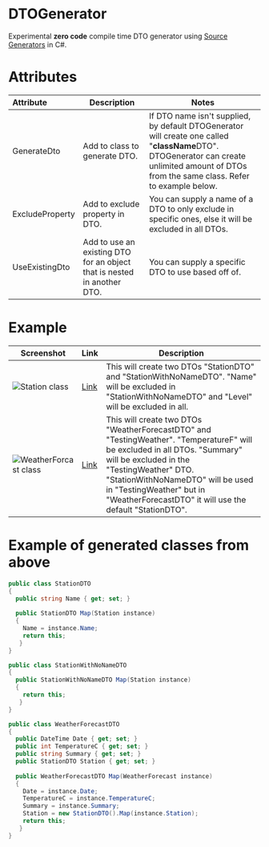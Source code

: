 # DTOGenerator
Experimental **zero code** compile time DTO generator using [Source Generators](https://devblogs.microsoft.com/dotnet/introducing-c-source-generators/) in C#.

# Attributes
| Attribute  | Description | Notes |
| :---         | ---------- |---------------- |
| GenerateDto  | Add to class to generate DTO. | If DTO name isn't supplied, by default DTOGenerator will create one called "**className**DTO". DTOGenerator can create unlimited amount of DTOs from the same class. Refer to example below. |
| ExcludeProperty  | Add to exclude property in DTO.  | You can supply a name of a DTO to only exclude in specific ones, else it will be excluded in all DTOs. |
| UseExistingDto  | Add to use an existing DTO for an object that is nested in another DTO.  | You can supply a specific DTO to use based off of.  |

# Example
| Screenshot  | Link | Description |
| ---------------- | --- | ---------- |
| ![Station class](https://i.imgur.com/gKT2xuh.png) | [Link](https://github.com/zeshan321/DTOGenerator/blob/master/Demo/WeatherForecast.cs) | This will create two DTOs "StationDTO" and "StationWithNoNameDTO". "Name" will be excluded in "StationWithNoNameDTO" and "Level" will be excluded in all. |
| ![WeatherForcast class](https://i.imgur.com/OAIIy5a.png) | [Link](https://github.com/zeshan321/DTOGenerator/blob/master/Demo/Station.cs) | This will create two DTOs "WeatherForecastDTO" and "TestingWeather". "TemperatureF" will be excluded in all DTOs. "Summary" will be excluded in the "TestingWeather" DTO. "StationWithNoNameDTO" will be used in "TestingWeather" but in "WeatherForecastDTO" it will use the default "StationDTO". |

# Example of generated classes from above
```csharp
public class StationDTO
{
  public string Name { get; set; }
  
  public StationDTO Map(Station instance)
  {
    Name = instance.Name;
    return this;
   }
}
```
```csharp
public class StationWithNoNameDTO
{
  public StationWithNoNameDTO Map(Station instance)
  {
    return this;
   }
}
```
```csharp
public class WeatherForecastDTO
{
  public DateTime Date { get; set; }
  public int TemperatureC { get; set; }
  public string Summary { get; set; }
  public StationDTO Station { get; set; }
  
  public WeatherForecastDTO Map(WeatherForecast instance)
  {
    Date = instance.Date;
    TemperatureC = instance.TemperatureC;
    Summary = instance.Summary;
    Station = new StationDTO().Map(instance.Station);
    return this;
   }
}
```
